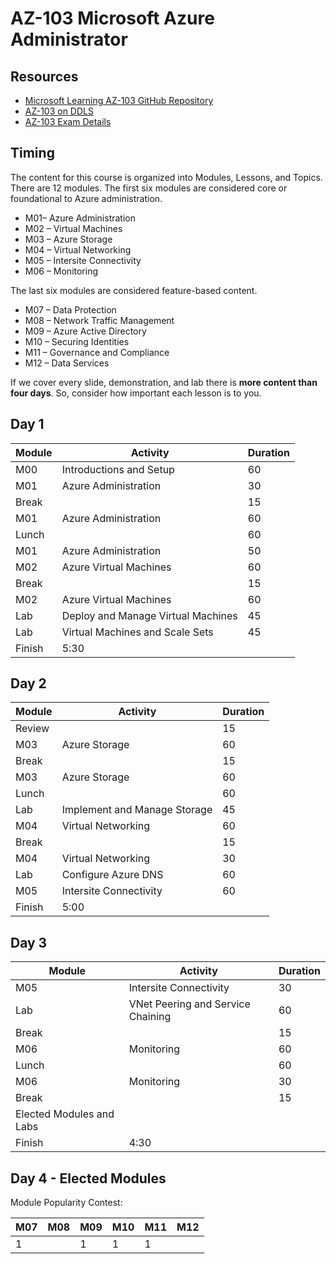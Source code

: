 # AZ-103 Microsoft Azure Administrator

## Resources

* [Microsoft Learning AZ-103 GitHub Repository](https://github.com/MicrosoftLearning/AZ-103-MicrosoftAzureAdministrator)
* [AZ-103 on DDLS](https://www.ddls.com.au/courses/microsoft/azure/microsoft-az-103t00-microsoft-azure-administrator/)
* [AZ-103 Exam Details](https://www.microsoft.com/en-us/learning/exam-az-103.aspx)

## Timing

The content for this course is organized into Modules, Lessons, and Topics. There are 12 modules. The first six modules are considered core or foundational to Azure administration.

* M01– Azure Administration
* M02 – Virtual Machines
* M03 – Azure Storage
* M04 – Virtual Networking 
* M05 – Intersite Connectivity
* M06 – Monitoring 

The last six modules are considered feature-based content.

* M07 – Data Protection
* M08 – Network Traffic Management
* M09 – Azure Active Directory
* M10 – Securing Identities
* M11 – Governance and Compliance
* M12 – Data Services

If we cover every slide, demonstration, and lab there is **more content than four days**. So, consider how important each lesson is to you.

## Day 1

|Module|Activity|Duration|
|-|-|-|
|M00|Introductions and Setup|60|
|M01|Azure Administration|30|
|Break||15|
|M01|Azure Administration|60|
|Lunch||60|
|M01|Azure Administration|50|
|M02|Azure Virtual Machines|60|
|Break||15|
|M02|Azure Virtual Machines|60|
|Lab|Deploy and Manage Virtual Machines|45|
|Lab|Virtual Machines and Scale Sets|45|
|Finish|5:30||

## Day 2

|Module|Activity|Duration|
|-|-|-|
|Review||15|
|M03|Azure Storage|60|
|Break||15|
|M03|Azure Storage|60|
|Lunch||60|
|Lab|Implement and Manage Storage|45|
|M04|Virtual Networking|60|
|Break||15|
|M04|Virtual Networking|30|
|Lab|Configure Azure DNS|60|
|M05|Intersite Connectivity|60|
|Finish|5:00||

## Day 3

|Module|Activity|Duration|
|-|-|-|
|M05|Intersite Connectivity|30|
|Lab|VNet Peering and Service Chaining|60|
|Break||15|
|M06|Monitoring|60|
|Lunch||60|
|M06|Monitoring|30|
|Break||15|
|Elected Modules and Labs|||
|Finish|4:30||

## Day 4 - Elected Modules

Module Popularity Contest:

|M07|M08|M09|M10|M11|M12|
|-|-|-|-|-|-|
|1||1|1|1||
